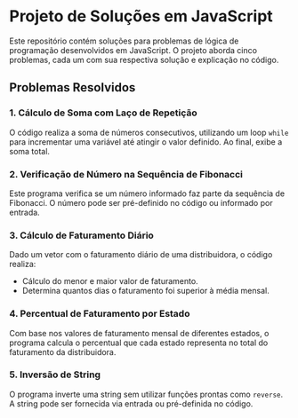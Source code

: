 # Projeto de Soluções em JavaScript

Este repositório contém soluções para problemas de lógica de programação desenvolvidos em JavaScript. O projeto aborda cinco problemas, cada um com sua respectiva solução e explicação no código.

## Problemas Resolvidos

### 1. Cálculo de Soma com Laço de Repetição
O código realiza a soma de números consecutivos, utilizando um loop `while` para incrementar uma variável até atingir o valor definido. Ao final, exibe a soma total.

### 2. Verificação de Número na Sequência de Fibonacci
Este programa verifica se um número informado faz parte da sequência de Fibonacci. O número pode ser pré-definido no código ou informado por entrada.

### 3. Cálculo de Faturamento Diário
Dado um vetor com o faturamento diário de uma distribuidora, o código realiza:
- Cálculo do menor e maior valor de faturamento.
- Determina quantos dias o faturamento foi superior à média mensal.

### 4. Percentual de Faturamento por Estado
Com base nos valores de faturamento mensal de diferentes estados, o programa calcula o percentual que cada estado representa no total do faturamento da distribuidora.

### 5. Inversão de String
O programa inverte uma string sem utilizar funções prontas como `reverse`. A string pode ser fornecida via entrada ou pré-definida no código.
